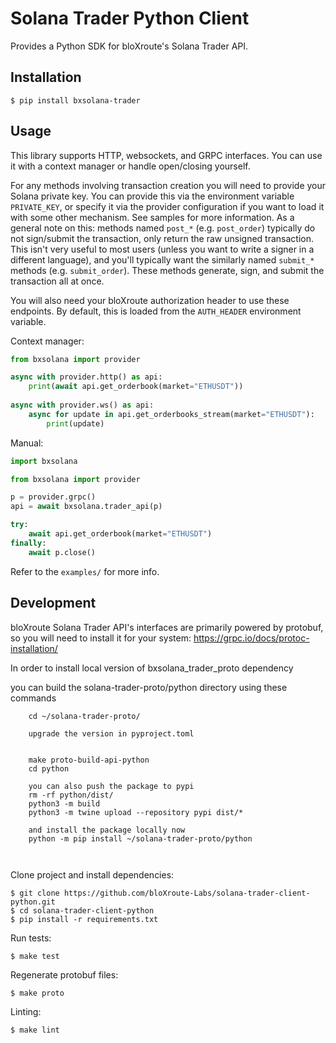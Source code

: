 # Solana Trader Python Client

Provides a Python SDK for bloXroute's Solana Trader API.

## Installation

```
$ pip install bxsolana-trader
```

## Usage

This library supports HTTP, websockets, and GRPC interfaces. You can use it with
a context manager or handle open/closing yourself.

For any methods involving transaction creation you will need to provide your 
Solana private key. You can provide this via the environment variable 
`PRIVATE_KEY`, or specify it via the provider configuration if you want to load 
it with some other mechanism. See samples for more information. 
As a general note on this: methods named `post_*` (e.g. `post_order`) typically 
do not sign/submit the transaction, only return the raw unsigned transaction. 
This isn't very useful to most users (unless you want to write a signer in a 
different language), and you'll typically want the similarly named `submit_*` 
methods (e.g. `submit_order`). These methods generate, sign, and submit the
transaction all at once.

You will also need your bloXroute authorization header to use these endpoints. By default, this is loaded from the 
`AUTH_HEADER` environment variable.

Context manager:

```python
from bxsolana import provider

async with provider.http() as api:
    print(await api.get_orderbook(market="ETHUSDT"))
    
async with provider.ws() as api:
    async for update in api.get_orderbooks_stream(market="ETHUSDT"):
        print(update)
```

Manual:

```python
import bxsolana

from bxsolana import provider

p = provider.grpc()
api = await bxsolana.trader_api(p)

try:
    await api.get_orderbook(market="ETHUSDT")
finally:
    await p.close()
```

Refer to the `examples/` for more info.

## Development

bloXroute Solana Trader API's interfaces are primarily powered by protobuf, so you will 
need to install it for your system: https://grpc.io/docs/protoc-installation/

In order to install local version of bxsolana_trader_proto dependency

you can build the solana-trader-proto/python directory using these commands


```
    cd ~/solana-trader-proto/
    
    upgrade the version in pyproject.toml
    
   
    make proto-build-api-python
    cd python
    
    you can also push the package to pypi 
    rm -rf python/dist/
    python3 -m build
    python3 -m twine upload --repository pypi dist/*
    
    and install the package locally now
    python -m pip install ~/solana-trader-proto/python
    


```

Clone project and install dependencies:

```
$ git clone https://github.com/bloXroute-Labs/solana-trader-client-python.git
$ cd solana-trader-client-python
$ pip install -r requirements.txt
```

Run tests:

```
$ make test
```

Regenerate protobuf files:

```
$ make proto
```

Linting:
```
$ make lint
```
